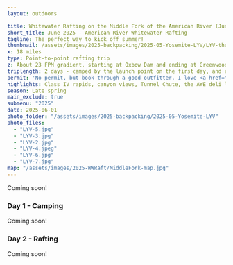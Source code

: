 ```yaml
---
layout: outdoors

title: Whitewater Rafting on the Middle Fork of the American River (June 2025)
short_title: June 2025 - American River Whitewater Rafting
tagline: The perfect way to kick off summer!
thumbnail: /assets/images/2025-backpacking/2025-05-Yosemite-LYV/LYV-thumbnail.jpg
x: 18 miles
type: Point-to-point rafting trip
z: About 23 FPM gradient, starting at Oxbow Dam and ending at Greenwood Bridge 
triplength: 2 days - camped by the launch point on the first day, and rafted the second day. 
permit: 'No permit, but book through a good outfitter. I love <a href="https://www.americanwhitewater.com/" target="_blank" rel="noopener">American Whitewater Expeditions</a>!'
highlights: Class IV rapids, canyon views, Tunnel Chute, the AWE deli lunch on the river. 
season: Late spring
main_exclude: true
submenu: "2025"
date: 2025-06-01
photo_folder: "/assets/images/2025-backpacking/2025-05-Yosemite-LYV"
photo_files:
  - "LYV-5.jpg"
  - "LYV-3.jpg"
  - "LYV-2.jpg"
  - "LYV-4.jpeg"
  - "LYV-6.jpg"
  - "LYV-7.jpg"
map: "/assets/images/2025-WWRaft/MiddleFork-map.jpg"
---
```


<div class="row">
<p>Coming soon!</p>
</div>

<div class="row">
<div class="6u 12u$(small)">
<h3>Day 1 - Camping</h3>
  <p>Coming soon!</p>
</div>
<div class="6u$ 12u$(small)">
	<h3>Day 2 - Rafting</h3>
	<p>Coming soon!</p>
</div>
</div>


